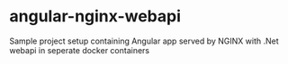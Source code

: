# angular-nginx-webapi
Sample project setup containing Angular app served by NGINX with .Net webapi in seperate docker containers
